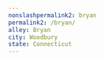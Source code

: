```yaml
---
﻿nonslashpermalink2: bryan
permalink2: /bryan/
alley: Bryan
city: Woodbury
state: Connecticut
---
```

